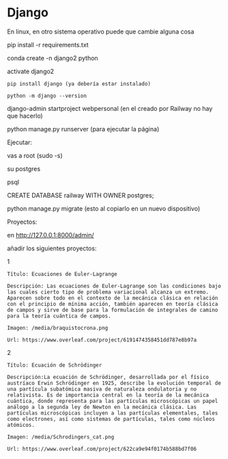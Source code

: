 # Django
En linux, en otro sistema operativo puede que cambie alguna cosa

pip install -r requirements.txt

conda create -n django2 python

activate django2

    pip install django (ya debería estar instalado)

    python -m django --version

django-admin startproject webpersonal (en el creado por Railway no hay que hacerlo)

python manage.py runserver (para ejecutar la página)

Ejecutar:

vas a root (sudo -s)

su postgres

psql

CREATE DATABASE railway WITH OWNER postgres;

python manage.py migrate (esto al copiarlo en un nuevo dispositivo)


Proyectos:

en http://127.0.0.1:8000/admin/

añadir los siguientes proyectos:

1

    Título: Ecuaciones de Euler-Lagrange

    Descripción: Las ecuaciones de Euler-Lagrange son las condiciones bajo las cuales cierto tipo de problema variacional alcanza un extremo. Aparecen sobre todo en el contexto de la mecánica clásica en relación con el principio de mínima acción, también aparecen en teoría clásica de campos y sirve de base para la formulación de integrales de camino para la teoría cuántica de campos.

    Imagen: /media/braquistocrona.png

    Url: https://www.overleaf.com/project/6191474358451dd787e8b97a

2

    Título: Ecuación de Schrödinger

    Descripción:La ecuación de Schrödinger, desarrollada por el físico austríaco Erwin Schrödinger en 1925, describe la evolución temporal de una partícula subatómica masiva de naturaleza ondulatoria y no relativista. Es de importancia central en la teoría de la mecánica cuántica, donde representa para las partículas microscópicas un papel análogo a la segunda ley de Newton en la mecánica clásica. Las partículas microscópicas incluyen a las partículas elementales, tales como electrones, así como sistemas de partículas, tales como núcleos atómicos.

    Imagen: /media/Schrodingers_cat.png

    Url: https://www.overleaf.com/project/622ca9e94f0174b588bd7f06
